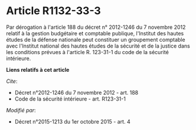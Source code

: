 # Article R1132-33-3

Par dérogation à l'article 188 du décret n° 2012-1246 du 7 novembre 2012 relatif à la gestion budgétaire et comptable
publique, l'Institut des hautes études de la défense nationale peut constituer un groupement comptable avec l'Institut
national des hautes études de la sécurité et de la justice dans les conditions prévues à l'article R. 123-31-1 du code de la
sécurité intérieure.

**Liens relatifs à cet article**

_Cite_:

  - Décret n°2012-1246 du 7 novembre 2012 - art. 188
  - Code de la sécurité intérieure - art. R123-31-1

_Modifié par_:

  - Décret n°2015-1213 du 1er octobre 2015 - art. 4
